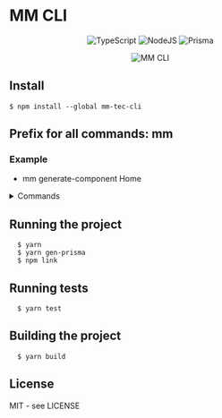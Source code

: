 # MM CLI

<div align="center"> 

  ![TypeScript](https://img.shields.io/badge/typescript-%23007ACC.svg?style=for-the-badge&logo=typescript&logoColor=white)
  ![NodeJS](https://img.shields.io/badge/node.js-6DA55F?style=for-the-badge&logo=node.js&logoColor=white)
  ![Prisma](https://img.shields.io/badge/Prisma-3982CE?style=for-the-badge&logo=Prisma&logoColor=white)
</div>

<div align="center">

![MM CLI](https://user-images.githubusercontent.com/107426464/225413401-9cfd803a-f391-4663-b54f-0dcce6fe80d2.gif)

</div>


## Install


```shell
$ npm install --global mm-tec-cli
```

## Prefix for all commands: mm
### Example
- mm generate-component Home




<details> 
 <summary>Commands</summary>

 - version (v) ➜ Output the version number                                          
- whoami ➜ Show your credentials stored                                       
- update-me ➜ update your credentials                                            
- store-me ➜ Store your git credentials (default is your local git credentials) 
- git-config (config) ➜ Configures git credentials                                         
- git-clone  (clone) ➜ Clone a repository from your git                                   
- git-check (check) ➜ Print your current git credentials                                 
- generate-screen (gen-screen) ➜ Create a new file in src/screens                                   
- generate-page (gen-page) ➜ Create a new file in src/pages                                     
- generate-component (gen-comp) ➜ Create a new file in src/components                                
- default-configs (configs) ➜ Store default configs (example: --not-index by default)
</details>

## Running the project

```shell
  $ yarn
  $ yarn gen-prisma
  $ npm link
```

## Running tests

```shell
  $ yarn test
```

## Building the project
```shell
  $ yarn build
```

## License

MIT - see LICENSE
